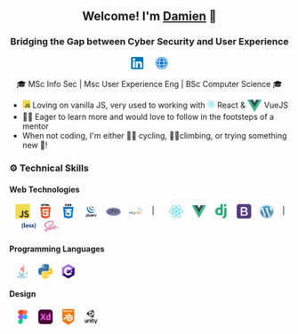 
## <div align="center">Welcome! I'm [Damien][website] 👋</div>
### <div align="center">Bridging the Gap between Cyber Security and User Experience</div>

[<div align="center"><img alt="linkedin | Damien Pilat" width="22px" src="https://raw.githubusercontent.com/damienPilat/damienPilat/main/images/linkedin.png">][linkedIn]
&emsp; [<img alt="damienpilat.github.io" width="22px" src="https://raw.githubusercontent.com/damienPilat/damienPilat/main/images/website.png"></div>][website]

<div align="center">🎓 MSc Info Sec | Msc User Experience Eng | BSc Computer Science 🎓</div>

- <img alt="Tech | JavaScript" width="14px" src="https://raw.githubusercontent.com/damienPilat/damienPilat/main/icons/webTech/javascript.jpeg"> Loving on vanilla JS, very used to working with <img alt="Tech | React" width="14px" src="https://raw.githubusercontent.com/damienPilat/damienPilat/main/icons/webTech/react.png"> React & <img align="center" alt="Tech | VueJs" width="26px" src="https://raw.githubusercontent.com/damienPilat/damienPilat/main/icons/webTech/vuejs.png"> VueJS
- 👨‍🏫 Eager to learn more and would love to follow in the footsteps of a mentor
- When not coding, I'm either 🚴‍♂️ cycling, 🧗‍♂️climbing, or trying something new 🌟!

### ⚙️ Technical Skills
#### Web Technologies
&ensp; [<img align="center" alt="Tech | JavaScript" width="26px" src="https://raw.githubusercontent.com/damienPilat/damienPilat/main/icons/webTech/javascript.jpeg">][js]
&ensp; [<img align="center" alt="Tech | HTML5" width="26px" src="https://raw.githubusercontent.com/damienPilat/damienPilat/main/icons/webTech/html5.png">][html5]
&ensp; [<img align="center" alt="Tech | CSS3" width="26px" src="https://raw.githubusercontent.com/damienPilat/damienPilat/main/icons/webTech/css3.png">][css3]
&ensp; [<img align="center" alt="Tech | jQuery" width="26px" src="https://raw.githubusercontent.com/damienPilat/damienPilat/main/icons/webTech/jquery.png">][jquery]
&ensp; [<img align="center" alt="Tech | php" width="26px" src="https://raw.githubusercontent.com/damienPilat/damienPilat/main/icons/webTech/php.png">][php]
&ensp; [<img align="center" alt="Tech | mySQL" width="26px" src="https://raw.githubusercontent.com/damienPilat/damienPilat/main/icons/webTech/mysql.png">][mySql]
&ensp; | &ensp;
&ensp; [<img align="center" alt="Tech | React" width="26px" src="https://raw.githubusercontent.com/damienPilat/damienPilat/main/icons/webTech/react.png">][react]
&ensp; [<img align="center" alt="Tech | VueJs" width="26px" src="https://raw.githubusercontent.com/damienPilat/damienPilat/main/icons/webTech/vuejs.png">][vuejs]
&ensp; [<img align="center" alt="Tech | Django" width="26px" src="https://raw.githubusercontent.com/damienPilat/damienPilat/main/icons/webTech/django.png">][django]
&ensp; [<img align="center" alt="Tech | Bootstrap" width="26px" src="https://raw.githubusercontent.com/damienPilat/damienPilat/main/icons/webTech/bootstrap.png">][bootstrap]
&ensp; [<img align="center" alt="Tech | Wordpress" width="26px" src="https://raw.githubusercontent.com/damienPilat/damienPilat/main/icons/webTech/wordpress.png">][wordpress]
&ensp; | &ensp;
&ensp; [<img align="center" alt="Tech | LESS" width="26px" src="https://raw.githubusercontent.com/damienPilat/damienPilat/main/icons/webTech/less.png">][less]
&ensp; [<img align="center" alt="Tech | SASS" width="26px" src="https://raw.githubusercontent.com/damienPilat/damienPilat/main/icons/webTech/sass.png">][sass]

#### Programming Languages
&ensp; [<img align="center" alt="Tech | Java" width="26px" src="https://raw.githubusercontent.com/damienPilat/damienPilat/main/icons/prog/java.png">][java]
&ensp; [<img align="center" alt="Tech | Python" width="26px" src="https://raw.githubusercontent.com/damienPilat/damienPilat/main/icons/prog/python.png">][python]
&ensp; [<img align="center" alt="Tech | c#" width="26px" src="https://raw.githubusercontent.com/damienPilat/damienPilat/main/icons/prog/cSharp.png">][cSharp]

#### Design

&ensp; [<img align="center" alt="Design | Figma" width="26px" src="https://raw.githubusercontent.com/damienPilat/damienPilat/main/icons/design/figma.png">][figma]
&ensp; [<img align="center" alt="Design | AdobeXD" width="26px" src="https://raw.githubusercontent.com/damienPilat/damienPilat/main/icons/design/adobeXD.png">][adobeXD]
&ensp; [<img align="center" alt="Design | Blender" width="26px" src="https://raw.githubusercontent.com/damienPilat/damienPilat/main/icons/design/blender.png">][blender]
&ensp; [<img align="center" alt="Design | Unity" width="26px" src="https://raw.githubusercontent.com/damienPilat/damienPilat/main/icons/design/unity.png">][unity]

<!--
**damienPilat/damienPilat** is a ✨ _special_ ✨ repository because its `README.md` (this file) appears on your GitHub profile.

Here are some ideas to get you started:

- 🔭 I’m currently working on ...
- 🌱 I’m currently learning ...
- 👯 I’m looking to collaborate on ...
- 🤔 I’m looking for help with ...
- 💬 Ask me about ...
- 📫 How to reach me: ...
- 😄 Pronouns: ...
- ⚡ Fun fact: ...
- 🤝
-->

<!-- Social Links -->
[website]: https://damienpilat.github.io
[linkedIn]: https://www.linkedin.com/in/damien-pilat/
<!-- Web Technologies -->
[js]: https://www.javascript.com
[html5]: https://html.com/html5/
[css3]: https://www.w3.org/Style/CSS/Overview.en.html
[jquery]: https://jquery.com 
[php]: https://www.php.net
[mySql]: https://www.mysql.com
[vuejs]: https://vuejs.org
[react]: https://reactjs.org
[django]: https://www.djangoproject.com
[bootstrap]: https://getbootstrap.com
[wordpress]: https://wordpress.com
[less]: https://lesscss.org
[sass]: https://sass-lang.com
<!-- Programming Languages -->
[java]: https://www.java.com/en/
[python]: https://www.python.org
[cSharp]: https://docs.microsoft.com/en-us/dotnet/csharp/
<!-- Design -->
[figma]: https://www.figma.com
[adobeXD]: https://www.adobe.com/uk/products/xd.html
[blender]: https://www.blender.org
[unity]: https://unity.com

